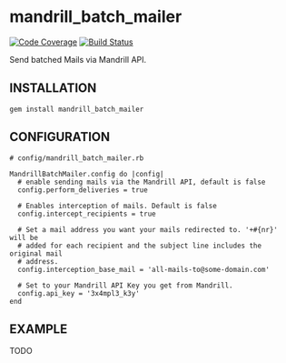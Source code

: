 # mandrill_batch_mailer

[![Code Coverage](https://coveralls.io/repos/schasse/mandrill_batch_mailer/badge.png?branch=master)](https://coveralls.io/r/schasse/mandrill_batch_mailer)
[![Build Status](https://travis-ci.org/schasse/mandrill_batch_mailer.png?branch=master)](https://travis-ci.org/schasse/mandrill_batch_mailer)


Send batched Mails via Mandrill API.

## INSTALLATION

    gem install mandrill_batch_mailer

## CONFIGURATION

    # config/mandrill_batch_mailer.rb

    MandrillBatchMailer.config do |config|
      # enable sending mails via the Mandrill API, default is false
      config.perform_deliveries = true

      # Enables interception of mails. Default is false
      config.intercept_recipients = true

      # Set a mail address you want your mails redirected to. '+#{nr}' will be
      # added for each recipient and the subject line includes the original mail
      # address.
      config.interception_base_mail = 'all-mails-to@some-domain.com'

      # Set to your Mandrill API Key you get from Mandrill.
      config.api_key = '3x4mpl3_k3y'
    end


## EXAMPLE

  TODO
